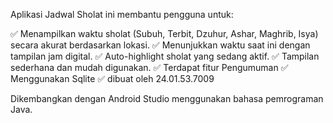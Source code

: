 Aplikasi Jadwal Sholat ini membantu pengguna untuk:

✅ Menampilkan waktu sholat (Subuh, Terbit, Dzuhur, Ashar, Maghrib, Isya) secara akurat berdasarkan lokasi.
✅ Menunjukkan waktu saat ini dengan tampilan jam digital.
✅ Auto-highlight sholat yang sedang aktif.
✅ Tampilan sederhana dan mudah digunakan.
✅ Terdapat fitur Pengumuman
✅ Menggunakan Sqlite
✅ dibuat oleh 24.01.53.7009

Dikembangkan dengan Android Studio menggunakan bahasa pemrograman Java.
